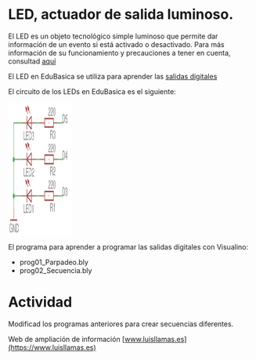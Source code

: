 # LED, actuador de salida luminoso.
El LED es un objeto tecnológico simple luminoso que permite dar información de un evento si está activado o desactivado.
Para más información de su funcionamiento y precauciones a tener en cuenta, consultad [aquí](https://www.luisllamas.es/encender-un-led-con-arduino/)

El LED en EduBasica se utiliza para aprender las [salidas digitales](https://www.luisllamas.es/salidas-digitales-en-arduino/)

El circuito de los LEDs en EduBasica es el siguiente:

<a href="" target="_blank"><img width="130" height="272" border="0" align="center" src="img/leds_cirEdubasica.png "/></a>

El programa para aprender a programar las salidas digitales con Visualino:

- prog01_Parpadeo.bly
- prog02_Secuencia.bly


# Actividad
Modificad los programas anteriores para crear secuencias diferentes.

Web de ampliación de información [www.luisllamas.es](https://www.luisllamas.es)
